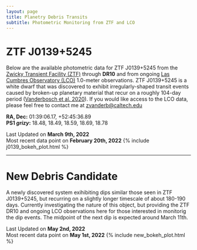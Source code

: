 ```yaml
---
layout: page
title: Planetry Debris Transits 
subtitle: Photometric Monitoring from ZTF and LCO
---
```


# ZTF J0139+5245

Below are the available photometric data for ZTF J0139+5245 from the [Zwicky Transient Facility (ZTF)](https://www.ztf.caltech.edu/) through **DR10** and from ongoing [Las Cumbres Observatory (LCO)](https://lco.global/) 1.0-meter observations. ZTF J0139+5245 is a white dwarf that was discovered to exhibit irregularly-shaped transit events caused by broken-up planetary material that recur on a roughly 104-day period ([Vanderbosch et al. 2020](https://ui.adsabs.harvard.edu/abs/2020ApJ...897..171V/abstract)). If you would like access to the LCO data, please feel free to contact me at zvanderb@caltech.edu

__RA, Dec:__ 01:39:06.17,  +52:45:36.89  
__PS1 *grizy*:__ 18.48, 18.49, 18.59, 18.69, 18.78


Last Updated on **March 9th, 2022**  
Most recent data point on **February 20th, 2022**
{% include j0139_bokeh_plot.html %}


---

# New Debris Candidate

A newly discovered system exihibiting dips similar those seen in ZTF J0139+5245, but recurring on a slightly longer timescale of about 180-190 days. Currently investigating the nature of this object, but providing the ZTF DR10 and ongoing LCO observations here for those interested in monitorig the dip events. The midpoint of the next dip is expected around March 11th.


Last Updated on **May 2nd, 2022**  
Most recent data point on **May 1st, 2022**
{% include new_bokeh_plot.html %}
